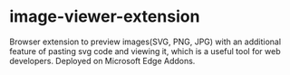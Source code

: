 # image-viewer-extension
Browser extension to preview images(SVG, PNG, JPG) with an additional feature of pasting svg code and viewing it, which is a useful tool for web developers. Deployed on Microsoft Edge Addons.

